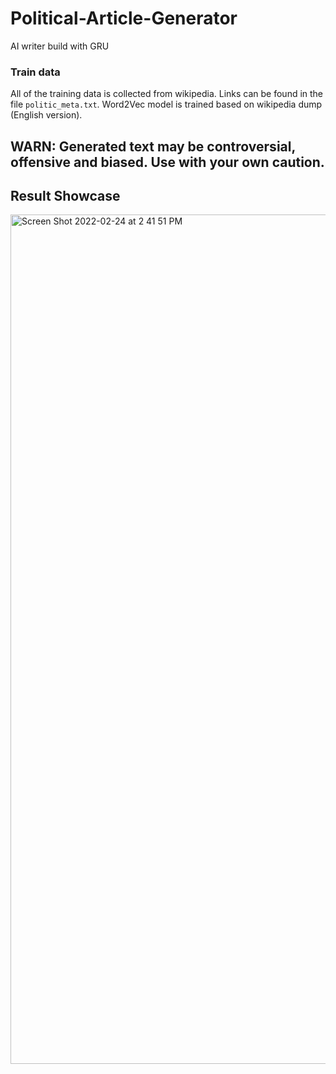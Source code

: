 # Political-Article-Generator
AI writer build with GRU

### Train data
All of the training data is collected from wikipedia. Links can be found in the file `politic_meta.txt`.
Word2Vec model is trained based on wikipedia dump (English version).

## WARN: Generated text may be controversial, offensive and biased. Use with your own caution.

## Result Showcase
<img width="1359" alt="Screen Shot 2022-02-24 at 2 41 51 PM" src="https://user-images.githubusercontent.com/63455223/155476525-490e10d7-3971-4775-b14c-c134d3bc282a.png">
